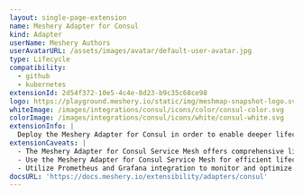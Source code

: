 ```yaml
---
layout: single-page-extension
name: Meshery Adapter for Consul
kind: Adapter
userName: Meshery Authors
userAvatarURL: /assets/images/avatar/default-user-avatar.jpg
type: Lifecycle
compatibility: 
  - github
  - kubernetes
extensionId: 2d54f372-10e5-4c4e-8d23-b9c35c68ce98
logo: https://playground.meshery.io/static/img/meshmap-snapshot-logo.svg
whiteImage: /images/integrations/consul/icons/color/consul-color.svg
colorImage: /images/integrations/consul/icons/white/consul-white.svg
extensionInfo: |
  Deploy the Meshery Adapter for Consul in order to enable deeper lifecycle management of Consul.
extensionCaveats: |
  - The Meshery Adapter for Consul Service Mesh offers comprehensive lifecycle management for Consul.
  - Use the Meshery Adapter for Consul Service Mesh for efficient lifecycle management of Consul and its sample applications.
  - Utilize Prometheus and Grafana integration to monitor and optimize Consul's performance.
docsURL: 'https://docs.meshery.io/extensibility/adapters/consul'
---
```

